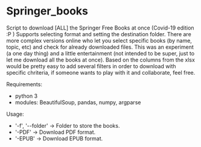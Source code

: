 # Springer_books

Script to download [ALL] the Springer Free Books at once (Covid-19 edition :P )
Supports selecting format and setting the destination folder.
There are more complex versions online who let you select specific books (by name, topic, etc) and check for already downloaded files.
This was an experiment (a one day thing) and a little entertainment (not intended to be super, just to let me download all the books at once).
Based on the columns from the xlsx would be pretty easy to add several filters in order to download with specific chriteria,
if someone wants to play with it and collaborate, feel free.

Requirements:
- python 3
- modules: BeautifulSoup, pandas, numpy, argparse

Usage:
- '-f', '--folder' -> Folder to store the books.
- '-PDF' -> Download PDF format.
- '-EPUB' -> Download EPUB format.
